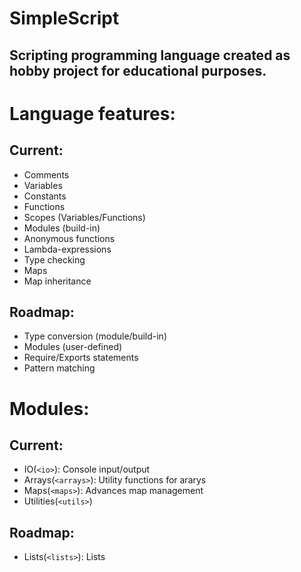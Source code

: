 # SimpleScript
## Scripting programming language created as hobby project for educational purposes.
# Language features:
## Current:
* Comments
* Variables
* Constants
* Functions
* Scopes (Variables/Functions)
* Modules (build-in)
* Anonymous functions
* Lambda-expressions
* Type checking
* Maps
* Map inheritance
## Roadmap:
* Type conversion (module/build-in)
* Modules (user-defined)
* Require/Exports statements
* Pattern matching
# Modules:
## Current:
* IO(`<io>`): Console input/output
* Arrays(`<arrays>`): Utility functions for ararys
* Maps(`<maps>`): Advances map management
* Utilities(`<utils>`)
## Roadmap:
* Lists(`<lists>`): Lists